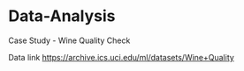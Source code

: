 # Data-Analysis
Case Study - Wine Quality Check

Data link https://archive.ics.uci.edu/ml/datasets/Wine+Quality
